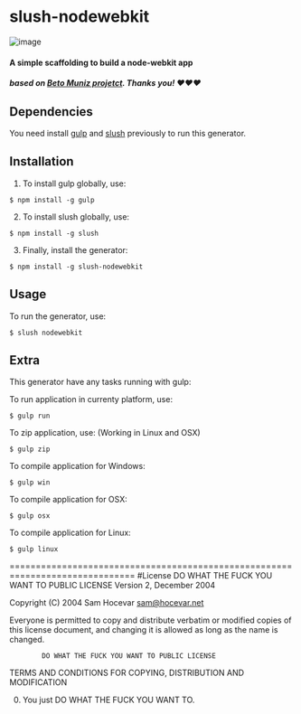 # slush-nodewebkit
![image](http://media.giphy.com/media/oQyCNNtVfQrrq/giphy.gif)
#### A simple scaffolding to build a node-webkit app

##### based on [Beto Muniz projetct](https://github.com/obetomuniz/slush-nodewebkit-express-nedb). Thanks you! ♥♥♥


## Dependencies

You need install [gulp](http://gulpjs.com/) and [slush](http://slushjs.github.io/#/) previously to run this generator.


## Installation

1) To install gulp globally, use:

```
$ npm install -g gulp
```

2) To install slush globally, use:

```
$ npm install -g slush
```

3) Finally, install the generator:

```
$ npm install -g slush-nodewebkit
```

## Usage

To run the generator, use:

```
$ slush nodewebkit
```

## Extra
This generator have any tasks running with gulp:

To run application in currenty platform, use:

```
$ gulp run
```

To zip application, use: (Working in Linux and OSX)

```
$ gulp zip
```

To compile application for Windows:

```
$ gulp win
```

To compile application for OSX:

```
$ gulp osx
```

To compile application for Linux:

```
$ gulp linux
```








==============================================================================
#License
DO WHAT THE FUCK YOU WANT TO PUBLIC LICENSE
                    Version 2, December 2004

 Copyright (C) 2004 Sam Hocevar <sam@hocevar.net>

 Everyone is permitted to copy and distribute verbatim or modified
 copies of this license document, and changing it is allowed as long
 as the name is changed.

            DO WHAT THE FUCK YOU WANT TO PUBLIC LICENSE
   TERMS AND CONDITIONS FOR COPYING, DISTRIBUTION AND MODIFICATION

  0. You just DO WHAT THE FUCK YOU WANT TO.

